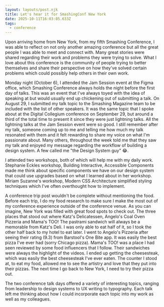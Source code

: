 ```yaml
---
layout: layouts/post.njk
title: Let's hear it for SmashingConf New York
date: 2025-10-11T16:03:05.633Z
tags:
  - conference
---
```

Upon arriving home from New York, from my fifth Smashing Conference, I was able to reflect on not only another amazing conference but all the great people I was able to meet and connect with. Many great stories were shared regarding their work and problems they were trying to solve. What I love about this conference is the community of people trying to better themselves and share their perspective on how they've solved certain problems which could possibly help others in their own work. 

Monday night (October 6), I attended the Jam Session event at the Figma office, which Smashing Conference always holds the night before the first day of talks. This was an event that I've always toyed with the idea of speaking at but would usually end up chickening out of submitting a talk. On August 29, I submitted my talk topic to the Smashing Magazine team to be included with the list of other speakers. It was the same topic that I spoke about at the Digital Collegium conference on September 29, but around a third of the total time to present it since they were just lightning talks. All the lightning talks at the Jam Session event were so good. I still remember after my talk, someone coming up to me and telling me how much my talk resonated with them and it felt rewarding to share my voice on what I'm passionate about. Many others, throughout the week told me that they saw my talk and enjoyed my message regarding the workflow of building a design system. A few called me "the Design System guy" 😂. 

I﻿ attended two workshops, both of which will help me with my daily work. Stephanie Eckles workshop, Building Interactive, Accessible Components made me think about specific components we have on our design system that could use upgrades based on what I learned about in her workshop. Miriam Suzanne's workshop, Modern CSS Architecture simplified styling techniques which I've often overthought how to implement.

A﻿ conference trip post wouldn't be complete without mentioning the food. Before each trip, I do my food research to make sure I make the most out of my conference experience outside of the conference venue. As you can imagine, New York was filled with great food spots to check out. The three places that stood out where Katz's Delicatessen, Angelo's Coal Oven Pizzeria and Mama's TOO! The pastrami sandwich will always be a memorable from Katz's Deli. I was only able to eat half of it, so I took the other half back to my hotel to eat later. I went to Angelo's Pizzeria after seeing their rating (9.3) from Barstool's One Bite app. It was easily the best pizza I've ever had (sorry Chicago pizza). Mama's TOO! was a place I had seen reviewed by some food influencers that I follow. Their sandwiches were always the highlight of the videos. I ended up getting the cheesesteak, which was easily the best cheesesteak I've ever eaten. The counter I stood at, to eat my food, allowed me to see the artistry and love that they put into their pizzas. The next time I go back to New York, I need to try their pizza out.

T﻿he two conference talk days offered a variety of interesting topics, ranging from leadership to design systems to UX writing to typography. Each talk left me thinking about how I could incorporate each topic into my work as well as my colleagues.